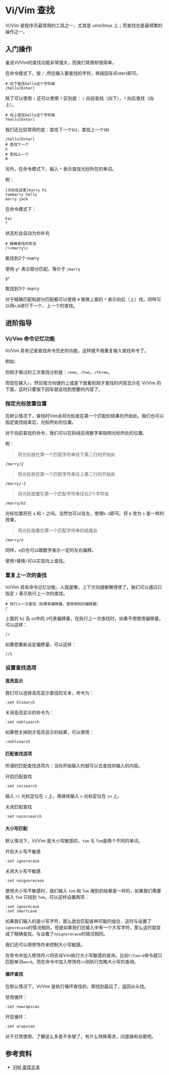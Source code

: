 # Vi/Vim 查找

Vi/Vim 是程序员最常用的工具之一，尤其是 unix/linux 上；而查找也是最频繁的操作之一。

## 入门操作

虽说Vi/Vim的查找功能非常强大，而我们常用却很简单。

在命令模式下，按 `/` ,然后输入要查找的字符，再按回车(Enter)即可。

	# 向下查找hello这个字符串
	/hello[Enter]

除了可以使用 `/` 还可以使用 `?` 区别是： `/` 向前查找（向下），`?` 向后查找（向上）。

	# 向上查找hello这个字符串
	?hello[Enter]
	
我们还比较常用的是：查找下一个(`n`)，查找上一个(`N`)

	/hello[Enter]
	# 查找下一个
	n
	# 查找上一个
	N

另外，在命令模式下，输入 `*` 表示查找光标所在的单词。

例：

	[光标在这里]marry hi
	tommarry hello
	marry jack
	
在命令模式下：

	Esc
	*
状态栏会自动为你补充

	# 精确查找的写法
	/\<marry\>

能找到2个 marry

使用 `g*` 表示部分匹配，等价于 `/marry`

	g*

能找到3个 marry

对于精确匹配和部分匹配都可以使用 `#` 替换上面的 `*` 表示向后（上）找，同样可以用`n`,`N`进行下一个，上一个的查找。

## 进阶指导

### Vi/Vim 命令记忆功能

Vi/Vim 具有记录查找命令历史的功能，这样就不用重复输入查找命令了。

例如:

你刚才做过的三次查找分别是：`/one`，`/two`，`/three`。

而现在输入`/`，然后按方向键的上或是下就看到刚才查找的内容显示在 Vi/Vim 的下面，这时只要按下回车就会找到想要的内容了。

### 指定光标放置位置

在默认情况下，查找时Vim会将光标放在第一个匹配的结果的开始处。我们也可以指定查找结束后，光标所处的位置。

对于向前查找的命令，我们可以在斜线后用数字来指明光标所处的位置。

例：

> 将光标放在第一个匹配字符串往下第二行的开始处

	/marry/2

> 将光标放在第一个匹配字符串往上第二行的开始处

	/marry/-2

> 将光标放置在第一个匹配字符串往右2个字符处

	/marry/b2

光标位置将在 `a` 和 `r` 之间。当然也可以往左，使用`b-2`即可。将 `b` 改为 `s` 是一样的效果。

> 将光标放置在第一个匹配字符串的结尾处

	/marry/e

同样，`e`后也可以跟数字表示一定的左右偏移。

使用`?`替换`/`可以实现向上查找。

### 重复上一次的查找

Vi/Vim 具有命令记忆功能，人就是懒，上下方向键都懒得使了。我们可以通过只指定 `/` 表示执行上一次的查找。

	# 执行上一次查找（如果有偏移量，使用相同的偏移量）
	/

上面的 `b2` 及 `e2`中的 `2`代表偏移量，在执行上一次查找时，如果不想使用偏移量，可以这样：

	//

如果想重新设定偏移量，可以这样：

	//5

### 设置查找选项

#### 高亮显示

我们可以选择高亮显示查找的文本，命令为：

	:set hlsearch

关闭高亮显示的命令为：

	:set nohlsearch

如果想关掉刚才高亮显示的结果，可以使用：

	:nohlsearch

#### 匹配查找选项

所谓的匹配查找选项为：当你开始输入时就可以去查找你输入的内容。

开启匹配查找

	:set incsearch

输入 `/i` 光标定位在 `i` 上，再继续输入 `n` 光标定位在 `in` 上。

关闭匹配查找

	:set noincsearch

#### 大小写匹配

默认情况下，Vi/Vim 是大小写敏感的，`tom` 与 `Tom`是两个不同的单词。

开启大小写不敏感

	:set ignorecase

关闭大小写不敏感

	:set noignorecase

使用大小写不敏感时，我们输入 `tom` 和 `Tom` 搜到的结果是一样的，如果我们需要输入 `Tom` 只找到 `Tom`，可以这样设置两项：

	:set ignorecase
	:set smartcase

如果我们输入的是小写字符，那么就会匹配各种可能的组合，这时与设置了`ignorecase`的情况相同，但是如果我们在输入中有一个大写字符，那么这时就变成了精确查找，与设置了`noignorecase`的情况相同。

我们还可以用修饰符来控制大小写敏感。

在命令中加入修饰符`/C`将告诉Vim执行大小写敏感的查询，比如`?/Cword`命令就只匹配单词`word`。而在命令中加入修饰符`/c`则执行忽略大小写的查询。

#### 循环查找

在默认情况下，Vi/Vim 是执行循环查找的，即找到最后了，返回从头找。

禁用循环：

	:set nowrapscan

开启循环：

	:set wrapscan

对于日常使用，了解这么多差不多够了，有什么特殊需求，问度娘和谷歌吧。

## 参考资料

- [VIM 查找文本](http://blog.csdn.net/hitustc/article/details/5585101)